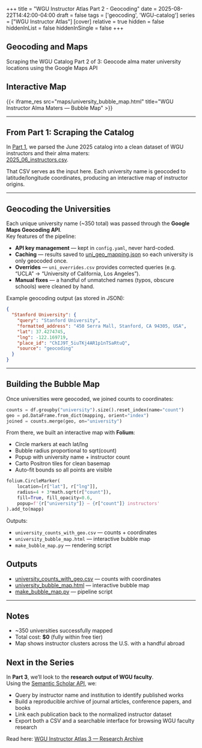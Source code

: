 +++
title = "WGU Instructor Atlas Part 2 - Geocoding"
date = 2025-08-22T14:42:00-04:00
draft = false
tags = ['geocoding', 'WGU-catalog']
series = ["WGU Instructor Atlas"]
[cover]
relative = true
hidden = false
hiddenInList = false
hiddenInSingle = false
+++

## Geocoding and Maps  
Scraping the WGU Catalog Part 2 of 3: Geocode alma mater university locations using the Google Maps API


## Interactive Map
{{< iframe_res src="maps/university_bubble_map.html" title="WGU Instructor Alma Maters — Bubble Map" >}}

---

## From Part 1: Scraping the Catalog  
In [Part 1](../wgu-instructor-atlas-1/), we parsed the June 2025 catalog into a clean dataset of WGU instructors and their alma maters:  
[2025_06_instructors.csv](../wgu-instructor-atlas-1/2025_06_instructors.csv).  

That CSV serves as the input here. Each university name is geocoded to latitude/longitude coordinates, producing an interactive map of instructor origins.  

---

## Geocoding the Universities  

Each unique university name (~350 total) was passed through the **Google Maps Geocoding API**.  
Key features of the pipeline:  

- **API key management** — kept in `config.yaml`, never hard-coded.  
- **Caching** — results saved to [uni_geo_mapping.json](uni_geo_mapping.json) so each university is only geocoded once.  
- **Overrides** — `uni_overrides.csv` provides corrected queries (e.g. “UCLA” → “University of California, Los Angeles”).  
- **Manual fixes** — a handful of unmatched names (typos, obscure schools) were cleaned by hand.  

Example geocoding output (as stored in JSON):  
```json
{
  "Stanford University": {
    "query": "Stanford University",
    "formatted_address": "450 Serra Mall, Stanford, CA 94305, USA",
    "lat": 37.4274745,
    "lng": -122.169719,
    "place_id": "ChIJ9T_5iuTKj4AR1p1nTSaRtuQ",
    "source": "geocoding"
  }
}
```
---

## Building the Bubble Map  

Once universities were geocoded, we joined counts to coordinates:  

```python
counts = df.groupby("university").size().reset_index(name="count")
geo = pd.DataFrame.from_dict(mapping, orient="index")
joined = counts.merge(geo, on="university")
```
From there, we built an interactive map with **Folium**:  

- Circle markers at each lat/lng  
- Bubble radius proportional to sqrt(count)  
- Popup with university name + instructor count  
- Carto Positron tiles for clean basemap  
- Auto-fit bounds so all points are visible  
```python
folium.CircleMarker(
    location=[r["lat"], r["lng"]],
    radius=4 + 3*math.sqrt(r["count"]),
    fill=True, fill_opacity=0.6,
    popup=f'{r["university"]} — {r["count"]} instructors'
).add_to(mapp)
```

Outputs:
- `university_counts_with_geo.csv` — counts + coordinates
- `university_bubble_map.html` — interactive bubble map
- `make_bubble_map.py` — rendering script


## Outputs  

- [university_counts_with_geo.csv](university_counts_with_geo.csv) — counts with coordinates  
- [university_bubble_map.html](/maps/university_bubble_map.html) — interactive bubble map  
- [make_bubble_map.py](../wgu-instructor-atlas-2/make_bubble_map.py) — pipeline script  

---

## Notes 

- ~350 universities successfully mapped  
- Total cost: **$0** (fully within free tier)  
- Map shows instructor clusters across the U.S. with a handful abroad  

## Next in the Series

In **Part 3**, we’ll look to the **research output of WGU faculty**.  
Using the [Semantic Scholar API](https://api.semanticscholar.org/), we:  
- Query by instructor name and institution to identify published works  
- Build a reproducible archive of journal articles, conference papers, and books  
- Link each publication back to the normalized instructor dataset  
- Export both a CSV and a searchable interface for browsing WGU faculty research  

Read here: [WGU Instructor Atlas 3 — Research Archive](../wgu-instructor-atlas-3/)
